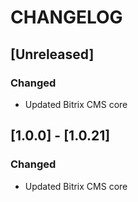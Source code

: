 # CHANGELOG

## [Unreleased]
### Changed
- Updated Bitrix CMS core

## [1.0.0] - [1.0.21]
### Changed
- Updated Bitrix CMS core